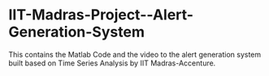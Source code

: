 # IIT-Madras-Project--Alert-Generation-System
This contains the Matlab Code and the video to the alert generation system built based on Time Series Analysis by IIT Madras-Accenture.
